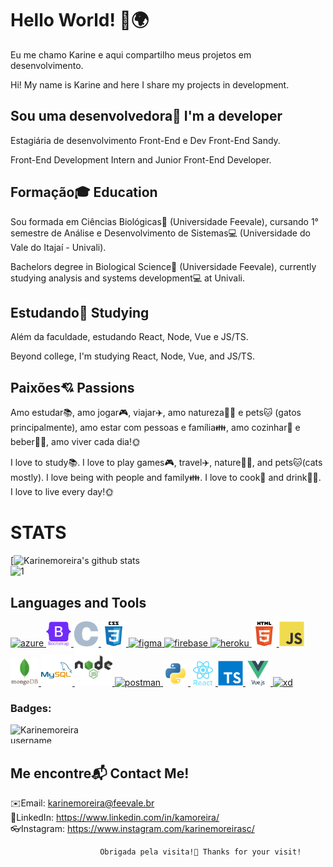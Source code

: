 
# Hello World! 👋🌍
Eu me chamo Karine e aqui compartilho meus projetos em desenvolvimento.                   

Hi! My name is Karine and here I share my projects in development.


## Sou uma desenvolvedora🔮 I'm a developer
Estagiária de desenvolvimento Front-End e Dev Front-End Sandy.

Front-End Development Intern and Junior Front-End Developer.

## Formação🎓 Education
Sou formada em Ciências Biológicas🐳 (Universidade Feevale), cursando 1° semestre de Análise e Desenvolvimento de Sistemas💻 (Universidade do Vale do Itajaí - Univali).

Bachelors degree in Biological Science🐳 (Universidade Feevale), currently studying analysis and systems development💻 at Univali.

## Estudando📘 Studying
Além da faculdade, estudando React, Node, Vue e JS/TS.

Beyond college, I'm studying React, Node, Vue, and JS/TS.
  
 ## Paixões💘 Passions
Amo estudar📚, amo jogar🎮, viajar✈️, amo natureza🌳🌊 e pets🐱 (gatos principalmente), amo estar com pessoas e família👪, amo cozinhar🍛 e beber🍻🍷, amo viver cada dia!🌞

I love to study📚. I love to play games🎮, travel✈️, nature🌳🌊, and pets🐱(cats mostly). I love being with people and family👪. I love to cook🍛 and drink🍻🍷. I love to live every day!🌞

# STATS

[![Karinemoreira's github stats](https://github-readme-stats.vercel.app/api?username=Karinemoreira&show_icons=true&theme=radical)
</br>
![1](https://github-readme-stats.vercel.app/api/top-langs/?username=Karinemoreira&theme=radical)

## Languages and Tools
<p align="left"><a href="https://azure.microsoft.com/en-in/" target="_blank"> <img src="https://www.vectorlogo.zone/logos/microsoft_azure/microsoft_azure-icon.svg" alt="azure" width="40" height="40"/> </a> <a href="https://getbootstrap.com" target="_blank"> <img src="https://raw.githubusercontent.com/devicons/devicon/master/icons/bootstrap/bootstrap-plain-wordmark.svg" alt="bootstrap" width="40" height="40"/> </a> <a href="https://www.cprogramming.com/" target="_blank"> <img src="https://raw.githubusercontent.com/devicons/devicon/master/icons/c/c-original.svg" alt="c" width="40" height="40"/> </a> <a href="https://www.w3schools.com/css/" target="_blank"> <img src="https://raw.githubusercontent.com/devicons/devicon/master/icons/css3/css3-original-wordmark.svg" alt="css3" width="40" height="40"/> </a> <a href="https://www.figma.com/" target="_blank"> <img src="https://www.vectorlogo.zone/logos/figma/figma-icon.svg" alt="figma" width="40" height="40"/> </a> <a href="https://firebase.google.com/" target="_blank"> <img src="https://www.vectorlogo.zone/logos/firebase/firebase-icon.svg" alt="firebase" width="40" height="40"/> </a> <a href="https://heroku.com" target="_blank"> <img src="https://www.vectorlogo.zone/logos/heroku/heroku-icon.svg" alt="heroku" width="40" height="40"/> </a> <a href="https://www.w3.org/html/" target="_blank"> <img src="https://raw.githubusercontent.com/devicons/devicon/master/icons/html5/html5-original-wordmark.svg" alt="html5" width="40" height="40"/> </a> <a href="https://developer.mozilla.org/en-US/docs/Web/JavaScript" target="_blank"> <img src="https://raw.githubusercontent.com/devicons/devicon/master/icons/javascript/javascript-original.svg" alt="javascript" width="40" height="40"/> </a> <a href="https://www.mongodb.com/" target="_blank"> <img src="https://raw.githubusercontent.com/devicons/devicon/master/icons/mongodb/mongodb-original-wordmark.svg" alt="mongodb" width="45" height="45"/> </a> <a href="https://www.mysql.com/" target="_blank"> <img src="https://raw.githubusercontent.com/devicons/devicon/master/icons/mysql/mysql-original-wordmark.svg" alt="mysql" width="50" height="50"/> </a> <a href="https://nodejs.org" target="_blank"> <img src="https://raw.githubusercontent.com/devicons/devicon/master/icons/nodejs/nodejs-original-wordmark.svg" alt="nodejs" width="60" height="60"/> </a> <a href="https://postman.com" target="_blank"> <img src="https://www.vectorlogo.zone/logos/getpostman/getpostman-icon.svg" alt="postman" width="40" height="40"/> </a> <a href="https://www.python.org" target="_blank"> <img src="https://raw.githubusercontent.com/devicons/devicon/master/icons/python/python-original.svg" alt="python" width="40" height="40"/> </a> <a href="https://reactjs.org/" target="_blank"> <img src="https://raw.githubusercontent.com/devicons/devicon/master/icons/react/react-original-wordmark.svg" alt="react" width="40" height="40"/> </a> <a href="https://www.typescriptlang.org/" target="_blank"> <img src="https://raw.githubusercontent.com/devicons/devicon/master/icons/typescript/typescript-original.svg" alt="typescript" width="40" height="40"/> </a> <a href="https://vuejs.org/" target="_blank"> <img src="https://raw.githubusercontent.com/devicons/devicon/master/icons/vuejs/vuejs-original-wordmark.svg" alt="vuejs" width="40" height="40"/> </a> <a href="https://www.adobe.com/products/xd.html" target="_blank"> <img src="https://cdn.worldvectorlogo.com/logos/adobe-xd.svg" alt="xd" width="40" height="40"/> </a> </p>

<h3 align="left">Badges:</h3>
<p><a href="https://www.buymeacoffee.com/Karinemoreira username"> <img align="left" src="https://cdn.buymeacoffee.com/buttons/v2/default-yellow.png" height="30" width="110" alt="Karinemoreira username" /></a></p><br><br>



## Me encontre📬 Contact Me!
✉️Email: karinemoreira@feevale.br<br>
💼LinkedIn: https://www.linkedin.com/in/kamoreira/<br>
👓Instagram: https://www.instagram.com/karinemoreirasc/<br>

                        Obrigada pela visita!🙋 Thanks for your visit!
